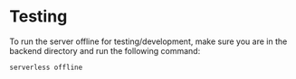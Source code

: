 # Testing

To run the server offline for testing/development, make sure you are in the backend directory and run the following command:
```bash
serverless offline
```